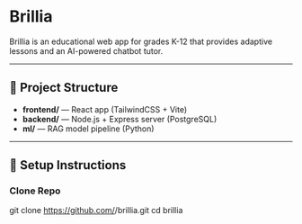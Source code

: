 # Brillia

Brillia is an educational web app for grades K-12 that provides adaptive lessons and an AI-powered chatbot tutor.

---

## 🧩 Project Structure
- **frontend/** — React app (TailwindCSS + Vite)
- **backend/** — Node.js + Express server (PostgreSQL)
- **ml/** — RAG model pipeline (Python)

---

## 🚀 Setup Instructions
### Clone Repo

git clone https://github.com/<your-username>/brillia.git
cd brillia
